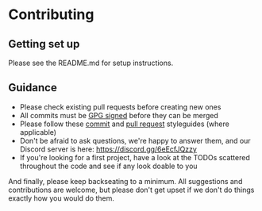 # Contributing

## Getting set up

Please see the README.md for setup instructions.

## Guidance

- Please check existing pull requests before creating new ones
- All commits must be [GPG signed](https://docs.github.com/en/github/authenticating-to-github/managing-commit-signature-verification/about-commit-signature-verification) before they can be merged
- Please follow these [commit](https://github.com/alphagov/styleguides/blob/master/git.md) and [pull request](https://github.com/alphagov/styleguides/blob/master/pull-requests.md) styleguides (where applicable)
- Don't be afraid to ask questions, we're happy to answer them, and our Discord server is here: https://discord.gg/6eEcfJQzzy
- If you're looking for a first project, have a look at the TODOs scattered throughout the code and see if any look doable to you

And finally, please keep backseating to a minimum.  All suggestions and contributions are welcome, but please don't get upset if we don't do things exactly how you would do them.
